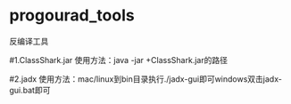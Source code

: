 # progourad_tools
反编译工具

#1.ClassShark.jar
使用方法：java -jar +ClassShark.jar的路径

#2.jadx
使用方法：mac/linux到bin目录执行./jadx-gui即可windows双击jadx-gui.bat即可

